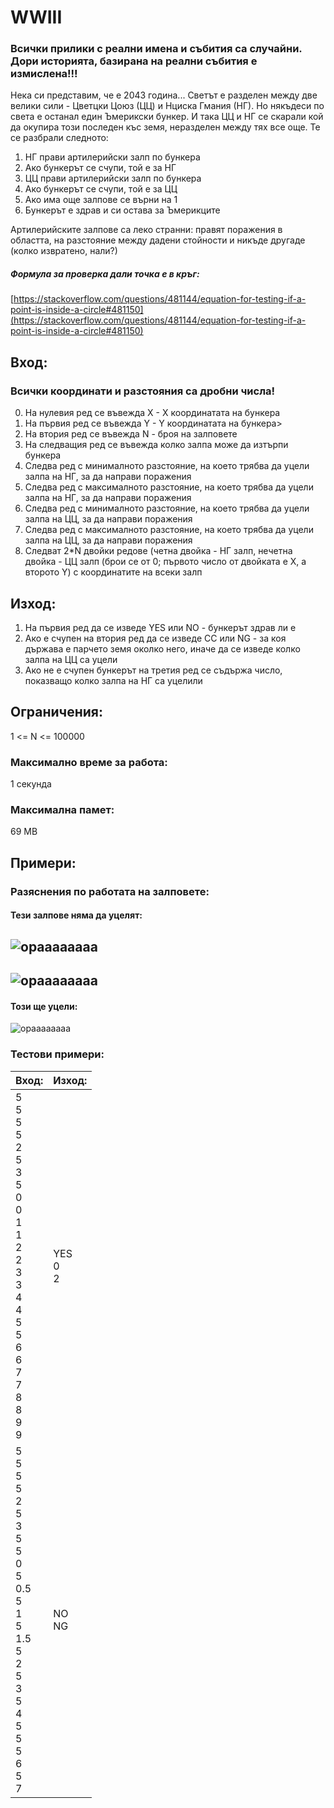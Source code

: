 # WWIII

### Всички прилики с реални имена и събития са случайни. Дори историята, базирана на реални събития е измислена!!!

Нека си представим, че е 2043 година...
Светът е разделен между две велики сили - Цветцки Цоюз (ЦЦ) и Нциска Гмания (НГ).
Но някъдеси по света е останал един Ъмерикски бункер. И така ЦЦ и НГ се скарали кой да окупира този последен къс земя, неразделен между тях все още.
Те се разбрали следното:
1. НГ прави артилерийски залп по бункера
2. Ако бункерът се счупи, той е за НГ
3. ЦЦ прави артилерийски залп по бункера
4. Ако бункерът се счупи, той е за ЦЦ
5. Ако има още залпове се върни на 1
6. Бункерът е здрав и си остава за Ъмерикците

Артилерийските залпове са леко странни: правят поражения в областта, на разстояние между дадени стойности и никъде другаде (колко извратено, нали?)

##### Формула за проверка дали точка е в кръг:
[https://stackoverflow.com/questions/481144/equation-for-testing-if-a-point-is-inside-a-circle#481150](https://stackoverflow.com/questions/481144/equation-for-testing-if-a-point-is-inside-a-circle#481150)

## Вход:
### Всички координати и разстояния са дробни числа!
0. На нулевия ред се въвежда X - X координатата на бункера
1. На първия ред се въвежда Y - Y координатата на бункера>
2. На втория ред се въвежда N - броя на залповете 
3. На следващия ред се въвежда колко залпа може да изтърпи бункера 
4. Следва ред с минималното разстояние, на което трябва да уцели залпа на НГ, за да направи поражения 
5. Следва ред с максималното разстояние, на което трябва да уцели залпа на НГ, за да направи поражения
6. Следва ред с минималното разстояние, на което трябва да уцели залпа на ЦЦ, за да направи поражения 
7. Следва ред с максималното разстояние, на което трябва да уцели залпа на ЦЦ, за да направи поражения 
8. Следват 2*N двойки редове (четна двойка - НГ залп, нечетна двойка - ЦЦ залп (брои се от 0; първото число от двойката е X, а второто Y) с координатите на всеки залп

## Изход:
1. На първия ред да се изведе YES или NO - бункерът здрав ли е 
2. Ако е счупен на втория ред да се изведе CC или NG - за коя държава е парчето земя околко него, иначе да се изведе колко залпа на ЦЦ са уцели 
3. Ако не е счупен бункерът на третия ред се съдържа число, показващо колко залпа на НГ са уцелили

## Ограничения:
1 <= N <= 100000

### Максимално време за работа:
1 секунда

### Максимална памет:
69 MB

## Примери:
### Разяснения по работата на залповете:
#### Тези залпове няма да уцелят:
![opaaaaaaaa](./Screenshot%20from%202017-06-09%2019-10-20.png)
---
![opaaaaaaaa](./Screenshot%20from%202017-06-09%2019-07-37.png)
---
#### Този ще уцели:
![opaaaaaaaa](./Screenshot%20from%202017-06-09%2018-58-28.png)

### Тестови примери:
| Вход:                                                                                            | Изход: |
| ------------------------------------------------------------------------------------------------ | ------ |
| 5<br>5<br>5<br>5<br>2<br>5<br>3<br>5<br>0<br>0<br>1<br>1<br>2<br>2<br>3 <br>3<br>4<br>4<br>5<br>5<br>6<br>6<br>7<br>7<br>8<br>8<br>9<br>9 | YES<br>0<br>2 |
| 5<br>5<br>5<br>5<br>2<br>5<br>3<br>5<br>5<br>0<br>5<br>0.5<br>5<br>1<br>5 <br>1.5<br>5<br>2<br>5<br>3<br>5<br>4<br>5<br>5<br>5<br>6<br>5<br>7 | NO<br>NG |

